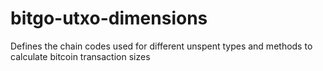 # bitgo-utxo-dimensions
Defines the chain codes used for different unspent types and methods to calculate bitcoin transaction sizes
